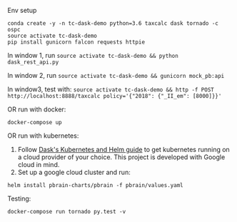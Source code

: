 Env setup
```
conda create -y -n tc-dask-demo python=3.6 taxcalc dask tornado -c ospc
source activate tc-dask-demo
pip install gunicorn falcon requests httpie
```

In window 1, run
`source activate tc-dask-demo && python dask_rest_api.py`

In window 2, run
`source activate tc-dask-demo && gunicorn mock_pb:api`

In window3, test with:
`source activate tc-dask-demo && http -f POST http://localhost:8888/taxcalc policy='{"2018": {"_II_em": [8000]}}'`


OR run with docker:


```
docker-compose up
```


OR run with kubernetes:

1. Follow [Dask's Kubernetes and Helm guide](http://dask.pydata.org/en/latest/setup/kubernetes-helm.html) to get
kubernetes running on a cloud provider of your choice. This project is developed
with Google cloud in mind.
2. Set up a google cloud cluster and run:
```
helm install pbrain-charts/pbrain -f pbrain/values.yaml
```


Testing:

```
docker-compose run tornado py.test -v
```
